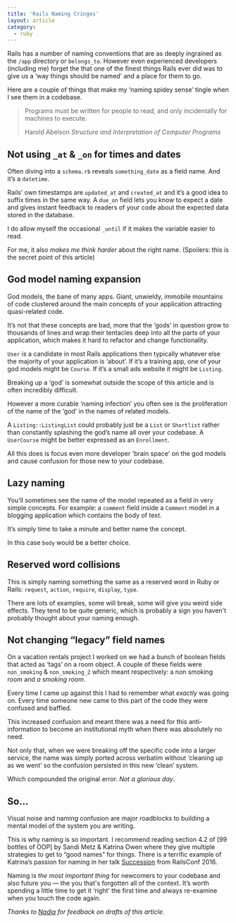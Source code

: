 ```yaml
---
title: 'Rails Naming Cringes'
layout: article
category:
  - ruby
---
```


Rails has a number of naming conventions that are as deeply ingrained as the `/app` directory or `belongs_to`. However even experienced developers (including me) forget the that one of the finest things Rails ever did was to give us a ‘way things should be named’ and a place for them to go.

Here are a couple of things that make my ‘naming spidey sense’ tingle when I see them in a codebase.

<blockquote class="blockquote">
  <p class="m-b-0">Programs must be written for people to read, and only incidentally for machines to execute.</p>
  <footer class="blockquote-footer">Harold Abelson <cite title="Source Title">Structure and Interpretation of Computer Programs</cite></footer>
</blockquote>


## Not using `_at` & `_on` for times and dates

Often diving into a `schema.rb` reveals `something_date` as a field name. And it’s a `datetime`.

Rails’ own timestamps are `updated_at` and `created_at` and it’s a good idea to suffix times in the same way. A `due_on` field lets you know to expect a date and gives instant feedback to readers of your code about the expected data stored in the database.

I do allow myself the occasional `_until` if it makes the variable easier to read.

For me, it also _makes me think harder_ about the right name. (Spoilers: this is the secret point of this article)


## God model naming expansion

God models, the bane of many apps. Giant, unwieldy, immobile mountains of code clustered around the main concepts of your application attracting quasi-related code.

It’s not that these concepts are bad, more that the ‘gods’ in question grow to thousands of lines and wrap their tentacles deep into all the parts of your application, which makes it hard to refactor and change functionality.

`User` is a candidate in most Rails applications then typically whatever else the majority of your application is ‘about’. If it’s a training app, one of your god models might be `Course`. If it’s a small ads website it might be `Listing`.

Breaking up a ‘god’ is somewhat outside the scope of this article and is often incredibly difficult.

However a more curable ‘naming infection’ you often see is the proliferation of the name of the ‘god’ in the names of related models.

A `Listing::ListingList` could probably just be a `List` or `Shortlist` rather than constantly splashing the god’s name all over your codebase. A `UserCourse` might be better expressed as an `Enrollment`.

All this does is focus even more developer 'brain space' on the god models and cause confusion for those new to your codebase.


## Lazy naming

You’ll sometimes see the name of the model repeated as a field in very simple concepts. For example: a `comment` field inside a `Comment` model in a blogging application which contains the body of text.

It’s simply time to take a minute and better name the concept.

In this case `body` would be a better choice.


## Reserved word collisions

This is simply naming something the same as a reserved word in Ruby or Rails: `request`, `action`, `require`, `display`, `type`.

There are lots of examples, some will break, some will give you weird side effects. They tend to be quite generic, which is probably a sign you haven't probably thought about your naming enough.


## Not changing “legacy” field names

On a vacation rentals project I worked on we had a bunch of boolean fields that acted as ‘tags’ on a room object. A couple of these fields were `non_smoking` & `non_smoking_2` which meant respectively: a non smoking room and _a smoking room_.

Every time I came up against this I had to remember what _exactly_ was going on. Every time someone new came to this part of the code they were confused and baffled.

This increased confusion and meant there was a need for this anti-information to become an institutional myth when there was absolutely no need.

Not only that, when we were breaking off the specific code into a larger service, the name was simply ported across verbatim without ‘cleaning up as we went’ so the confusion persisted in this new ‘clean’ system.

Which compounded the original error. _Not a glorious day_.


## So…

Visual noise and naming confusion are major roadblocks to building a mental model of the system you are writing.

This is why naming is so important. I recommend reading section 4.2 of [99 bottles of OOP] by Sandi Metz & Katrina Owen where they give multiple strategies to get to “good names” for things. There is a terrific example of Katrina’s passion for naming in her talk [Succession](http://www.confreaks.tv/videos/railsconf2016-succession) from RailsConf 2016.

Naming is _the most important thing_ for newcomers to your codebase and also future you — the you that's forgotten all of the context. It’s worth spending a little time to get it ‘right’ the first time and always re-examine when you touch the code again.

_Thanks to [Nadia](https://twitter.com/nodunayo) for feedback on drafts of this article._
